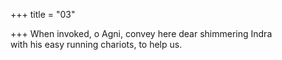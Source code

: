 +++
title = "03"

+++
When invoked, o Agni, convey here dear shimmering Indra  
with his easy running chariots, to help us.  